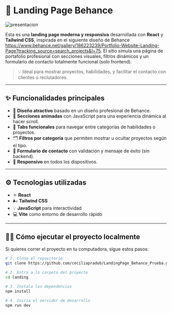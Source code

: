 # 🚀 Landing Page Behance 

![presentacion](https://github.com/user-attachments/assets/3d7b6a72-9dd7-431d-a4ee-3b96fb8febb3)


Esta es una **landing page moderna y responsiva** desarrollada con **React** y **Tailwind CSS**, inspirada en el siguiente diseño de Behance https://www.behance.net/gallery/186223239/Portfolio-Website-Landing-Page?tracking_source=search_projects&l=75. El sitio simula una página de portafolio profesional con secciones visuales, filtros dinámicos y un formulario de contacto totalmente funcional (solo frontend).

> 💡 Ideal para mostrar proyectos, habilidades, y facilitar el contacto con clientes o reclutadores.

---

## ✨ Funcionalidades principales

- 🎨 **Diseño atractivo** basado en un diseño profesional de Behance.
- 🧭 **Secciones animadas** con JavaScript para una experiencia dinámica al hacer scroll.
- 🧩 **Tabs funcionales** para navegar entre categorías de habilidades o proyectos.
- 🗂️ **Filtros por categoría** que permiten mostrar u ocultar proyectos según el tipo.
- 📨 **Formulario de contacto** con validación y mensaje de éxito (sin backend).
- 📱 **Responsivo** en todos los dispositivos.

---

## ⚙️ Tecnologías utilizadas

- ⚛️ **React**
- 🌬️ **Tailwind CSS**
- 💡 **JavaScript** para interactividad
- 💻 **Vite** como entorno de desarrollo rápido

---

## 🧑‍💻 Cómo ejecutar el proyecto localmente

Si quieres correr el proyecto en tu computadora, sigue estos pasos:

```bash
# 1. Clona el repositorio
git clone https://github.com/ceciliapradob/LandingPage_Behance_Prueba.git

# 2. Entra a la carpeta del proyecto
cd landing

# 3. Instala las dependencias
npm install

# 4. Inicia el servidor de desarrollo
npm run dev
